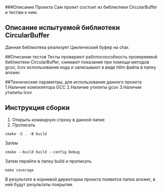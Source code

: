 ###Описание Проекта
Сам проект состоит из библиотеки CircularBuffer и тестам к ним.

## Описание испытуемой библиотеки CircularBuffer
Данная библиотека реализует Циклический буфер на char.

##Описание тестов
Тесты проверяют работоспособность проверяемой библиотеки CircularBuffer, снимают показания при помощи методов gcov, lcov использования кода и записывают в виде htlm файла в папку answer.

##Технические параметры, для использования данного проекта
1.Наличие компилятора GCC
2.Наличие утилиты gcov
3.Наличие утилиты lcov

## Инструкция сборки
1) Открыть командную строку в данной папке
2) Прописать

```
cmake -S . -B build
```
Затем
```
cmake --build build --config Debug
```
Затем перейти в папку build и прописать
```
make coverage
```
В результате в корневой директории проекта появится папка answer, в ней будут результаты покрытия.

